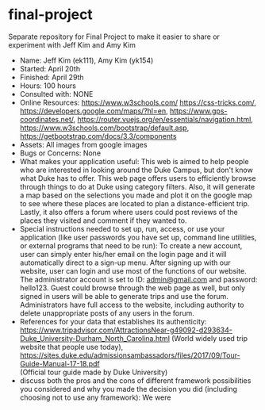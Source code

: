 # final-project
Separate repository for Final Project to make it easier to share or experiment with Jeff Kim and Amy Kim
- Name: Jeff Kim (ek111), Amy Kim (yk154)
- Started: April 20th
- Finished: April 29th
- Hours:  100 hours
- Consulted with: NONE
- Online Resources: https://www.w3schools.com/ https://css-tricks.com/, https://developers.google.com/maps/?hl=en, https://www.gps-coordinates.net/, https://router.vuejs.org/en/essentials/navigation.html, https://www.w3schools.com/bootstrap/default.asp, https://getbootstrap.com/docs/3.3/components
- Assets: All images from google images
- Bugs or Concerns: None
- What makes your application useful: This web is aimed to help people who are interested in looking around the Duke Campus, but don't know what Duke has to offer. This web page offers users to efficiently browse through things to do at Duke using category filters. Also, it will generate a map based on the selections you made and plot it on the google map to see where these places are located to plan a distance-efficient trip. Lastly, it also offers a forum where users could post reviews of the places they visited and comment if they wanted to.
- Special instructions needed to set up, run, access, or use your application (like user passwords you have set up, command line utilities, or external programs that need to be run): To create a new account, user can simply enter his/her email on the login page and it will automatically direct to a sign-up menu. After signing up with our website, user can login and use most of the functions of our website. The administrator account is set to ID: admin@gmail.com and password: hello123. Guest could browse through the web page as well, but only signed in users will be able to generate trips and use the forum. Administrators have full access to the website, including authority to delete unappropriate posts of any users in the forum. 
- References for your data that establishes its authenticity: https://www.tripadvisor.com/AttractionsNear-g49092-d293634-Duke_University-Durham_North_Carolina.html (World widely used trip website that people use today), https://sites.duke.edu/admissionsambassadors/files/2017/09/Tour-Guide-Manual-17-18.pdf <br>(Official tour guide made by Duke University)
- discuss both the pros and the cons of different framework possibilities you considered and why you made the decision you did (including choosing not to use any framework): We were 